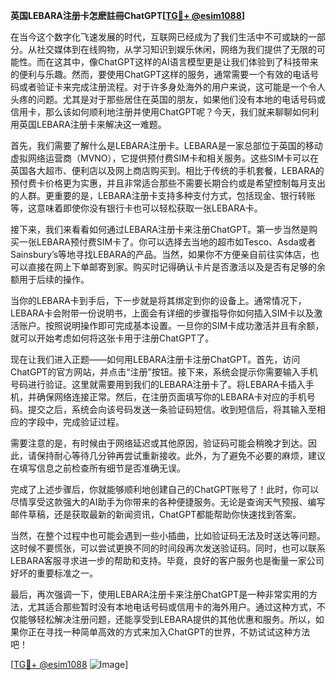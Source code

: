 **英国LEBARA注册卡怎麽註冊ChatGPT[[TG💪+ @esim1088](https://t.me/s/esim1088)]**

在当今这个数字化飞速发展的时代，互联网已经成为了我们生活中不可或缺的一部分。从社交媒体到在线购物，从学习知识到娱乐休闲，网络为我们提供了无限的可能性。而在这其中，像ChatGPT这样的AI语言模型更是让我们体验到了科技带来的便利与乐趣。然而，要使用ChatGPT这样的服务，通常需要一个有效的电话号码或者验证卡来完成注册流程。对于许多身处海外的用户来说，这可能是一个令人头疼的问题。尤其是对于那些居住在英国的朋友，如果他们没有本地的电话号码或信用卡，那么该如何顺利地注册并使用ChatGPT呢？今天，我们就来聊聊如何利用英国LEBARA注册卡来解决这一难题。

首先，我们需要了解什么是LEBARA注册卡。LEBARA是一家总部位于英国的移动虚拟网络运营商（MVNO），它提供预付费SIM卡和相关服务。这些SIM卡可以在英国各大超市、便利店以及网上商店购买到。相比于传统的手机套餐，LEBARA的预付费卡价格更为实惠，并且非常适合那些不需要长期合约或是希望控制每月支出的人群。更重要的是，LEBARA注册卡支持多种支付方式，包括现金、银行转账等，这意味着即使你没有银行卡也可以轻松获取一张LEBARA卡。

接下来，我们来看看如何通过LEBARA注册卡来注册ChatGPT。第一步当然是购买一张LEBARA预付费SIM卡了。你可以选择去当地的超市如Tesco、Asda或者Sainsbury’s等地寻找LEBARA的产品。当然，如果你不方便亲自前往实体店，也可以直接在网上下单邮寄到家。购买时记得确认卡片是否激活以及是否有足够的余额用于后续的操作。

当你的LEBARA卡到手后，下一步就是将其绑定到你的设备上。通常情况下，LEBARA卡会附带一份说明书，上面会有详细的步骤指导你如何插入SIM卡以及激活账户。按照说明操作即可完成基本设置。一旦你的SIM卡成功激活并且有余额，就可以开始考虑如何将这张卡用于注册ChatGPT了。

现在让我们进入正题——如何用LEBARA注册卡注册ChatGPT。首先，访问ChatGPT的官方网站，并点击“注册”按钮。接下来，系统会提示你需要输入手机号码进行验证。这里就需要用到我们的LEBARA注册卡了。将LEBARA卡插入手机，并确保网络连接正常。然后，在注册页面填写你的LEBARA卡对应的手机号码。提交之后，系统会向该号码发送一条验证码短信。收到短信后，将其输入至相应的字段中，完成验证过程。

需要注意的是，有时候由于网络延迟或其他原因，验证码可能会稍晚才到达。因此，请保持耐心等待几分钟再尝试重新接收。此外，为了避免不必要的麻烦，建议在填写信息之前检查所有细节是否准确无误。

完成了上述步骤后，你就能够顺利地创建自己的ChatGPT账号了！此时，你可以尽情享受这款强大的AI助手为你带来的各种便捷服务。无论是查询天气预报、编写邮件草稿，还是获取最新的新闻资讯，ChatGPT都能帮助你快速找到答案。

当然，在整个过程中也可能会遇到一些小插曲，比如验证码无法及时送达等问题。这时候不要慌张，可以尝试更换不同的时间段再次发送验证码。同时，也可以联系LEBARA客服寻求进一步的帮助和支持。毕竟，良好的客户服务也是衡量一家公司好坏的重要标准之一。

最后，再次强调一下，使用LEBARA注册卡来注册ChatGPT是一种非常实用的方法，尤其适合那些暂时没有本地电话号码或信用卡的海外用户。通过这种方式，不仅能够轻松解决注册问题，还能享受到LEBARA提供的其他优惠和服务。所以，如果你正在寻找一种简单高效的方式来加入ChatGPT的世界，不妨试试这种方法吧！

[[TG💪+ @esim1088](https://t.me/s/esim1088) ![Image](https://i.postimg.cc/4NQfJmqS/Snipaste-2025-05-13-00-14-12.png)]